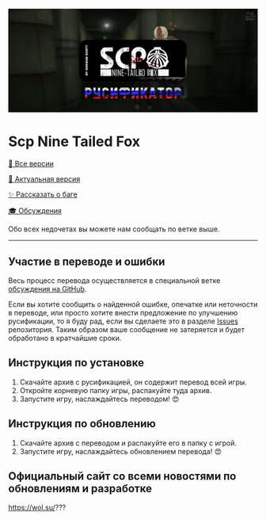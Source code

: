 <p allign="center">
    <img src="https://github.com/morgandusty/Scp-Nine-Tailed-Fox-Russian/blob/%D0%A0%D1%83%D1%81%D0%B8%D1%84%D0%B8%D0%BA%D0%B0%D1%82%D0%BE%D1%80/blob/images/scpninetailedfox/blobscpninetailedfox.jpg">
</p>

# Scp Nine Tailed Fox

[🔴 Все версии](https://github.com/morgandusty/Scp-Nine-Tailed-Fox-Russian/releases)

[📗 Актуальная версия](https://github.com/morgandusty/Scp-Nine-Tailed-Fox-Russian/releases/tag/RELEASE)

[✨ Рассказать о баге](https://github.com/morgandusty/Scp-Nine-Tailed-Fox-Russian/issues/new?assignees=&labels=&template=отчет-о-баге.md&title=)

[🎓 Обсуждения](https://github.com/morgandusty/Scp-Nine-Tailed-Fox-Russian/discussions/1)

Обо всех недочетах вы можете нам сообщать по ветке выше.

---

## Участие в переводе и ошибки

Весь процесс перевода осуществляется в специальной ветке [обсуждения на GitHub](https://github.com/morgandusty/Scp-Nine-Tailed-Fox-Russian/discussions/2).

Если вы хотите сообщить о найденной ошибке, опечатке или неточности в переводе, или просто хотите внести предложение по улучшению русификации, то я буду рад, если вы сделаете это в разделе [Issues](https://github.com/morgandusty/Scp-Nine-Tailed-Fox-Russian/issues) репозитория. Таким образом ваше сообщение не затеряется и будет обработано в кратчайшие сроки.

## Инструкция по установке

1. Скачайте архив с русификацией, он содержит перевод всей игры.
2. Откройте корневую папку игры, распакуйте туда архив.
3. Запустите игру, наслаждайтесь переводом! 😍

## Инструкция по обновлению

1. Скачайте архив с переводом и распакуйте его в папку с игрой.
2. Запустите игру, наслаждайтесь обновлением перевода! 😍

## Официальный сайт со всеми новостями по обновлениям и разработке

https://wol.su/???
